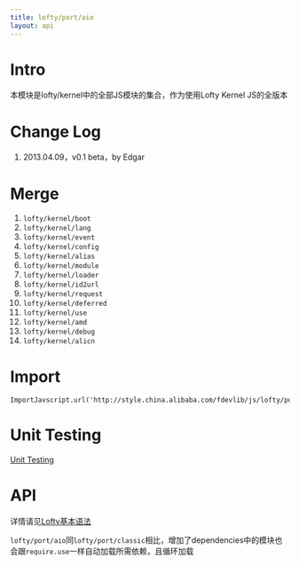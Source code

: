 ```yaml
---
title: lofty/port/aio
layout: api
---
```


# Intro

本模块是lofty/kernel中的全部JS模块的集合，作为使用Lofty Kernel JS的全版本

# Change Log

1. 2013.04.09，v0.1 beta，by Edgar

# Merge

1. `lofty/kernel/boot`
1. `lofty/kernel/lang`
1. `lofty/kernel/event`
1. `lofty/kernel/config`
1. `lofty/kernel/alias`
1. `lofty/kernel/module`
1. `lofty/kernel/loader`
1. `lofty/kernel/id2url`
1. `lofty/kernel/request`
1. `lofty/kernel/deferred`
1. `lofty/kernel/use`
1. `lofty/kernel/amd`
1. `lofty/kernel/debug`
1. `lofty/kernel/alicn`

# Import

    ImportJavscript.url('http://style.china.alibaba.com/fdevlib/js/lofty/port/aio.js');

# Unit Testing

[Unit Testing](/tests/specs/port/aio/runner.html)

# API

详情请见[Lofty基本语法](/docs/grammar.html)

`lofty/port/aio`同`lofty/port/classic`相比，增加了dependencies中的模块也会跟`require.use`一样自动加载所需依赖，且循环加载
